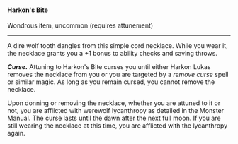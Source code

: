 #### Harkon's Bite

Wondrous item, uncommon (requires attunement)

---

A dire wolf tooth dangles from this simple cord necklace. While you wear it, the necklace grants you a +1 bonus to ability checks and saving throws.

***Curse.*** Attuning to Harkon's Bite curses you until either Harkon Lukas removes the necklace from you or you are targeted by a *remove curse* spell or similar magic. As long as you remain cursed, you cannot remove the necklace.

Upon donning or removing the necklace, whether you are attuned to it or not, you are afflicted with werewolf lycanthropy as detailed in the Monster Manual. The curse lasts until the dawn after the next full moon. If you are still wearing the necklace at this time, you are afflicted with the lycanthropy again.